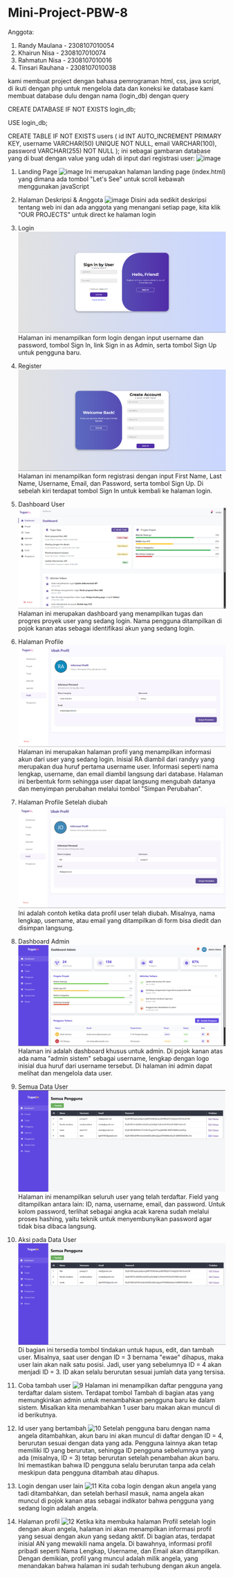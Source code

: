 # Mini-Project-PBW-8

Anggota:
1. Randy Maulana - 2308107010054
2. Khairun Nisa - 2308107010074
3. Rahmatun Nisa - 2308107010016
4. Tinsari Rauhana - 2308107010038



kami membuat project dengan bahasa pemrograman html, css, java script, di ikuti dengan php untuk mengelola data dan koneksi ke database
kami membuat database dulu dengan nama (login_db) dengan query

CREATE DATABASE IF NOT EXISTS login_db;

USE login_db;

CREATE TABLE IF NOT EXISTS users (
    id INT AUTO_INCREMENT PRIMARY KEY,
    username VARCHAR(50) UNIQUE NOT NULL,
    email VARCHAR(100),
    password VARCHAR(255) NOT NULL
);
ini sebagai gambaran database yang di buat dengan value yang udah di input dari registrasi user:
![image](https://github.com/user-attachments/assets/26466bcb-adfd-4612-9555-de4e9272acf2)


1. Landing Page
![image](https://github.com/user-attachments/assets/6434bcbd-bb03-4fa4-87eb-dc2f560267ec)
Ini merupakan halaman landing page (index.html) yang dimana ada tombol "Let's See" untuk scroll kebawah menggunakan javaScript

2. Halaman Deskripsi & Anggota
![image](https://github.com/user-attachments/assets/cfc14f98-9032-4bb5-82c8-ace1c37f2232)
Disini ada sedikit deskripsi tentang web ini dan ada anggota yang menangani setiap page, kita klik "OUR PROJECTS" untuk direct ke halaman login

3. Login
![image](https://github.com/RandyMaulanaa/Mini-Project-PBW-8/blob/rahmatun/image1.png?raw=true)
Halaman ini menampilkan form login dengan input username dan password, tombol Sign In, link Sign in as Admin, serta tombol Sign Up untuk pengguna baru.

5. Register
![image](https://github.com/RandyMaulanaa/Mini-Project-PBW-8/blob/rahmatun/image2.png?raw=true)
Halaman ini menampilkan form registrasi dengan input First Name, Last Name, Username, Email, dan Password, serta tombol Sign Up. Di sebelah kiri terdapat tombol Sign In untuk kembali ke halaman login.

7. Dashboard User
![image](https://github.com/RandyMaulanaa/Mini-Project-PBW-8/blob/rahmatun/image3.png?raw=true)
Halaman ini merupakan dashboard yang menampilkan tugas dan progres proyek user yang sedang login. Nama pengguna ditampilkan di pojok kanan atas sebagai identifikasi akun yang sedang login.

9. Halaman Profile
![image](https://github.com/RandyMaulanaa/Mini-Project-PBW-8/blob/rahmatun/image4.png?raw=true)
Halaman ini merupakan halaman profil yang menampilkan informasi akun dari user yang sedang login. Inisial RA diambil dari randyy yang merupakan dua huruf pertama username user. Informasi seperti nama lengkap, username, dan email diambil langsung dari database. Halaman ini berbentuk form sehingga user dapat langsung mengubah datanya dan menyimpan perubahan melalui tombol "Simpan Perubahan".

5. Halaman Profile Setelah diubah
![image](https://github.com/RandyMaulanaa/Mini-Project-PBW-8/blob/main/profilChanged.png)
Ini adalah contoh ketika data profil user telah diubah. Misalnya, nama lengkap, username, atau email yang ditampilkan di form bisa diedit dan disimpan langsung.

6. Dashboard Admin
![image](https://github.com/RandyMaulanaa/Mini-Project-PBW-8/blob/main/dashboard-admin.png)
Halaman ini adalah dashboard khusus untuk admin. Di pojok kanan atas ada nama "admin sistem" sebagai username, lengkap dengan logo inisial dua huruf dari username tersebut. Di halaman ini admin dapat melihat dan mengelola data user.

7. Semua Data User
![image](https://github.com/RandyMaulanaa/Mini-Project-PBW-8/blob/main/semuapengguna.png)
Halaman ini menampilkan seluruh user yang telah terdaftar. Field yang ditampilkan antara lain: ID, nama, username, email, dan password. Untuk kolom password, terlihat sebagai angka acak karena sudah melalui proses hashing, yaitu teknik untuk menyembunyikan password agar tidak bisa dibaca langsung.

8. Aksi pada Data User
![image](https://github.com/RandyMaulanaa/Mini-Project-PBW-8/blob/main/data-user.png)
Di bagian ini tersedia tombol tindakan untuk hapus, edit, dan tambah user. Misalnya, saat user dengan ID = 3 bernama "ewae" dihapus, maka user lain akan naik satu posisi. Jadi, user yang sebelumnya ID = 4 akan menjadi ID = 3. ID akan selalu berurutan sesuai jumlah data yang tersisa.

9. Coba tambah user
![9](https://github.com/user-attachments/assets/cab65f94-1eed-448e-83df-73b813d73f37)
Halaman ini menampilkan daftar pengguna yang terdaftar dalam sistem. Terdapat tombol Tambah di bagian atas yang memungkinkan admin untuk menambahkan pengguna baru ke dalam sistem. Misalkan kita menambahkan 1 user baru makan akan muncul di id berikutnya.

11. Id user yang bertambah
![10](https://github.com/user-attachments/assets/a7050c03-576c-491e-9ea7-5d5263308cde)
Setelah pengguna baru dengan nama angela ditambahkan, akun baru ini akan muncul di daftar dengan ID = 4, berurutan sesuai dengan data yang ada. Pengguna lainnya akan tetap memiliki ID yang berurutan, sehingga ID pengguna sebelumnya yang ada (misalnya, ID = 3) tetap berurutan setelah penambahan akun baru. Ini memastikan bahwa ID pengguna selalu berurutan tanpa ada celah meskipun data pengguna ditambah atau dihapus.

13. Login dengan user lain
![11](https://github.com/user-attachments/assets/009103ff-c551-4d7c-8592-a500a07a7045)
Kita coba login dengan akun angela yang tadi ditambahkan, dan setelah berhasil masuk, nama angela akan muncul di pojok kanan atas sebagai indikator bahwa pengguna yang sedang login adalah angela.

14. Halaman profil
![12](https://github.com/user-attachments/assets/fd8d674d-f0f3-4a7a-96d4-97ca8d3a1db8)
Ketika kita membuka halaman Profil setelah login dengan akun angela, halaman ini akan menampilkan informasi profil yang sesuai dengan akun yang sedang aktif. Di bagian atas, terdapat inisial AN yang mewakili nama angela. Di bawahnya, informasi profil pribadi seperti Nama Lengkap, Username, dan Email akan ditampilkan. Dengan demikian, profil yang muncul adalah milik angela, yang menandakan bahwa halaman ini sudah terhubung dengan akun angela.
